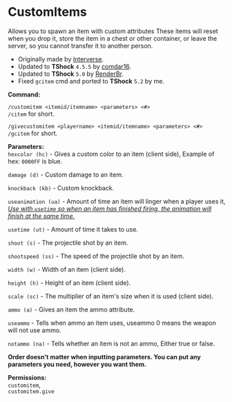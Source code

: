 # CustomItems
Allows you to spawn an item with custom attributes These items will reset when you drop it, store the item in a chest or other container,
or leave the server, so you cannot transfer it to another person.

- Originally made by [Interverse](https://github.com/Interverse/CustomItems).
- Updated to **TShock** `4.5.5` by [comdar16](https://github.com/comdar16/CustomItems).
- Updated to **TShock** `5.0` by [RenderBr](https://github.com/RenderBr/CustomItems).
- Fixed `gcitem` cmd and ported to **TShock** `5.2` by me.

**Command:**

`/customitem <itemid/itemname> <parameters> <#>`  
`/citem` for short.

`/givecustomitem <playername> <itemid/itemname> <parameters> <#>`  
`/gcitem` for short.

**Parameters:**  
`hexcolor (hc)` - Gives a custom color to an item (client side), Example of hex: `0000FF` is blue.  

`damage (d)` - Custom damage to an item.   

`knockback (kb)` - Custom knockback.   

`useanimation (ua)` - Amount of time an item will linger when a player uses it, *<ins>Use with `usetime` so when an item has finished firing, the animation will finish at the same time.<ins>*  

`usetime (ut)` - Amount of time it takes to use.  

`shoot (s)` - The projectile shot by an item.  

`shootspeed (ss)` -  The speed of the projectile shot by an item.   

`width (w)` - Width of an item (client side).   

`height (h)` - Height of an item (client side).  

`scale (sc)` - The multiplier of an item's size when it is used (client side).  

`ammo (a)` - Gives an item the ammo attribute.  

`useammo` - Tells when ammo an item uses, useammo 0 means the weapon will not use ammo.  

`notammo (na)` - Tells whether an item is not an ammo, Either true or false.

**Order doesn't matter when inputting parameters. You can put any parameters you need, however you want them.**


**Permissions:**  
`customitem`,  
`customitem.give`
